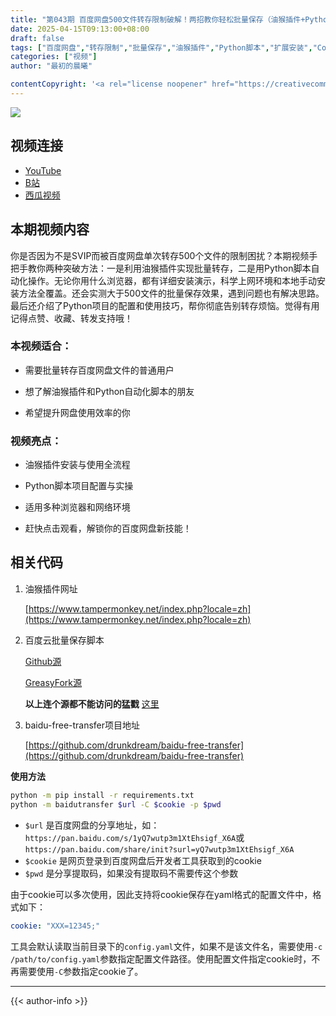 ```yaml
---
title: "第043期 百度网盘500文件转存限制破解！两招教你轻松批量保存（油猴插件+Python脚本全教程）"
date: 2025-04-15T09:13:00+08:00
draft: false
tags: ["百度网盘","转存限制","批量保存","油猴插件","Python脚本","扩展安装","Cookie","SVIP"]
categories: ["视频"]
author: "最初的晨曦"

contentCopyright: '<a rel="license noopener" href="https://creativecommons.org/licenses/by-nc-sa/4.0/deed.zh" target="_blank">本文章采用 CC BY-NC-SA 4.0 许可协议</a>'
---
```


![](../../images/043/0.jpg)
	
## 视频连接
- [YouTube](https://youtu.be/QyDgWzwigTw)
- [B站](https://www.bilibili.com/video/BV1eXoHYKETv/)
- [西瓜视频](https://www.douyin.com/video/7493412439799762210)

## 本期视频内容

你是否因为不是SVIP而被百度网盘单次转存500个文件的限制困扰？本期视频手把手教你两种突破方法：一是利用油猴插件实现批量转存，二是用Python脚本自动化操作。无论你用什么浏览器，都有详细安装演示，科学上网环境和本地手动安装方法全覆盖。还会实测大于500文件的批量保存效果，遇到问题也有解决思路。最后还介绍了Python项目的配置和使用技巧，帮你彻底告别转存烦恼。觉得有用记得点赞、收藏、转发支持哦！

### 本视频适合：

- 需要批量转存百度网盘文件的普通用户

- 想了解油猴插件和Python自动化脚本的朋友

- 希望提升网盘使用效率的你

### 视频亮点：

- 油猴插件安装与使用全流程

- Python脚本项目配置与实操

- 适用多种浏览器和网络环境

- 赶快点击观看，解锁你的百度网盘新技能！

## 相关代码

1. 油猴插件网址

	[https://www.tampermonkey.net/index.php?locale=zh](https://www.tampermonkey.net/index.php?locale=zh)

2. 百度云批量保存脚本

	[Github源](https://github.com/System233/PIGCATS/raw/main/transfer.user.js)

	[GreasyFork源](https://greasyfork.org/zh-CN/scripts/453280-%E7%99%BE%E5%BA%A6%E4%BA%91%E6%89%B9%E9%87%8F%E4%BF%9D%E5%AD%98)

	**以上连个源都不能访问的猛戳** [这里](https://www.126126.xyz/images/043/transfer.user.js)

3. baidu-free-transfer项目地址

	[https://github.com/drunkdream/baidu-free-transfer](https://github.com/drunkdream/baidu-free-transfer)

**使用方法**

```bash
python -m pip install -r requirements.txt
python -m baidutransfer $url -C $cookie -p $pwd
```

- `$url` 是百度网盘的分享地址，如：`https://pan.baidu.com/s/1yQ7wutp3m1XtEhsigf_X6A`或`https://pan.baidu.com/share/init?surl=yQ7wutp3m1XtEhsigf_X6A`
- `$cookie` 是网页登录到百度网盘后开发者工具获取到的cookie
- `$pwd` 是分享提取码，如果没有提取码不需要传这个参数

由于cookie可以多次使用，因此支持将cookie保存在yaml格式的配置文件中，格式如下：

```yaml
cookie: "XXX=12345;"
```

工具会默认读取当前目录下的`config.yaml`文件，如果不是该文件名，需要使用`-c /path/to/config.yaml`参数指定配置文件路径。使用配置文件指定cookie时，不再需要使用`-C`参数指定cookie了。

---

{{< author-info >}}